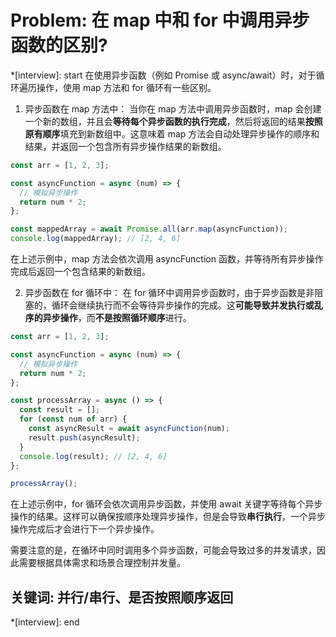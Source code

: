 # Problem: 在 map 中和 for 中调用异步函数的区别?

*[interview]: start
在使用异步函数（例如 Promise 或 async/await）时，对于循环遍历操作，使用 map 方法和 for 循环有一些区别。
1. 异步函数在 map 方法中：
当你在 map 方法中调用异步函数时，map 会创建一个新的数组，并且会**等待每个异步函数的执行完成**，然后将返回的结果**按照原有顺序**填充到新数组中。这意味着 map 方法会自动处理异步操作的顺序和结果，并返回一个包含所有异步操作结果的新数组。
```js
const arr = [1, 2, 3];

const asyncFunction = async (num) => {
  // 模拟异步操作
  return num * 2;
};

const mappedArray = await Promise.all(arr.map(asyncFunction));
console.log(mappedArray); // [2, 4, 6]
```
在上述示例中，map 方法会依次调用 asyncFunction 函数，并等待所有异步操作完成后返回一个包含结果的新数组。

2. 异步函数在 for 循环中：
在 for 循环中调用异步函数时，由于异步函数是非阻塞的，循环会继续执行而不会等待异步操作的完成。这**可能导致并发执行或乱序的异步操作**，而**不是按照循环顺序**进行。
```js
const arr = [1, 2, 3];

const asyncFunction = async (num) => {
  // 模拟异步操作
  return num * 2;
};

const processArray = async () => {
  const result = [];
  for (const num of arr) {
    const asyncResult = await asyncFunction(num);
    result.push(asyncResult);
  }
  console.log(result); // [2, 4, 6]
};

processArray();
```
在上述示例中，for 循环会依次调用异步函数，并使用 await 关键字等待每个异步操作的结果。这样可以确保按顺序处理异步操作，但是会导致**串行执行**，一个异步操作完成后才会进行下一个异步操作。

需要注意的是，在循环中同时调用多个异步函数，可能会导致过多的并发请求，因此需要根据具体需求和场景合理控制并发量。

## 关键词: 并行/串行、是否按照顺序返回
*[interview]: end
